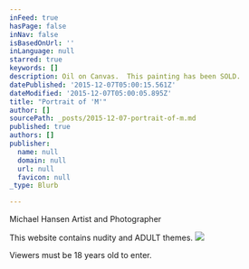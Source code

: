```yaml
---
inFeed: true
hasPage: false
inNav: false
isBasedOnUrl: ''
inLanguage: null
starred: true
keywords: []
description: Oil on Canvas.  This painting has been SOLD.
datePublished: '2015-12-07T05:00:15.561Z'
dateModified: '2015-12-07T05:00:05.895Z'
title: "Portrait of 'M'"
author: []
sourcePath: _posts/2015-12-07-portrait-of-m.md
published: true
authors: []
publisher:
  name: null
  domain: null
  url: null
  favicon: null
_type: Blurb

---
```

Michael Hansen Artist and Photographer

This website contains nudity and ADULT themes.   ![](https://s3-us-west-2.amazonaws.com/the-grid-img/p/f93bb84fc7749cb597796120f9972414885c0e73.jpg)

Viewers must be 18 years old to enter.